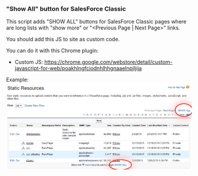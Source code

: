 ### "Show All" button for SalesForce Classic

This script adds "SHOW ALL" buttons for SalesForce Classic pages where are long lists with "show more" or "&lt;Previous Page | Next Page&gt;" links.


You should add this JS to site as custom code.


You can do it with this Chrome plugin:

* Custom JS: https://chrome.google.com/webstore/detail/custom-javascript-for-web/poakhlngfciodnhlhhgnaaelnpjljija


Example:
![Example](ShowAll_example.png)

